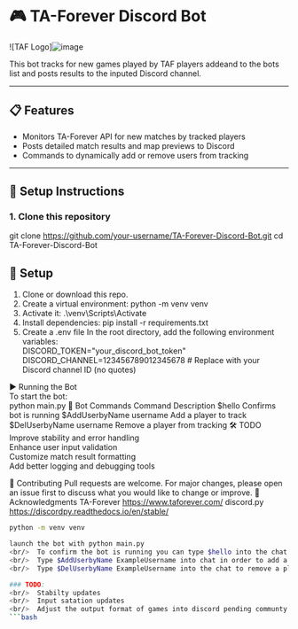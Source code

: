 # 🎮 TA-Forever Discord Bot
![TAF Logo]![image](https://github.com/user-attachments/assets/b6c512fd-9fa3-4297-860a-f11f74189c31)

This bot tracks for new games played by TAF players addeand to the bots list and posts results to the inputed Discord channel.

---

## 📋 Features

- Monitors TA-Forever API for new matches by tracked players
- Posts detailed match results and map previews to Discord
- Commands to dynamically add or remove users from tracking

---

## 🚀 Setup Instructions

### 1. Clone this repository


git clone https://github.com/your-username/TA-Forever-Discord-Bot.git
cd TA-Forever-Discord-Bot
## 🔧 Setup

1. Clone or download this repo.
2. Create a virtual environment: python -m venv venv
3. Activate it: .\venv\Scripts\Activate
4. Install dependencies: pip install -r requirements.txt
5.  Create a .env file
In the root directory, add the following environment variables:
     <br/>DISCORD_TOKEN="your_discord_bot_token"
     <br/>DISCORD_CHANNEL=123456789012345678  # Replace with your Discord channel ID (no quotes)

▶️ Running the Bot
     <br/>To start the bot:
     <br/>python main.py
     💬 Bot Commands
     Command	Description
     $hello	Confirms bot is running
     $AddUserbyName username	Add a player to track
     $DelUserbyName username	Remove a player from tracking
     🛠️ TODO
      Improve stability and error handling
          <br/>Enhance user input validation
          <br/>Customize match result formatting
          <br/>Add better logging and debugging tools

🤝 Contributing
Pull requests are welcome. For major changes, please open an issue first to discuss what you would like to change or improve.
🙏 Acknowledgments
TA-Forever https://www.taforever.com/
discord.py https://discordpy.readthedocs.io/en/stable/
   ```bash
   python -m venv venv

launch the bot with python main.py
<br/>  To confirm the bot is running you can type $hello into the chat and the bot should reply with Hello!
<br/>  Type $AddUserbyName ExampleUsername into chat in order to add a uuser to track
<br/>  Type $DelUserbyName ExampleUsername into the chat to remove a player from tracking

### TODO:
<br/>  Stabilty updates
<br/>  Input satation updates
<br/>  Adjust the output format of games into discord pending communty input
```bash
